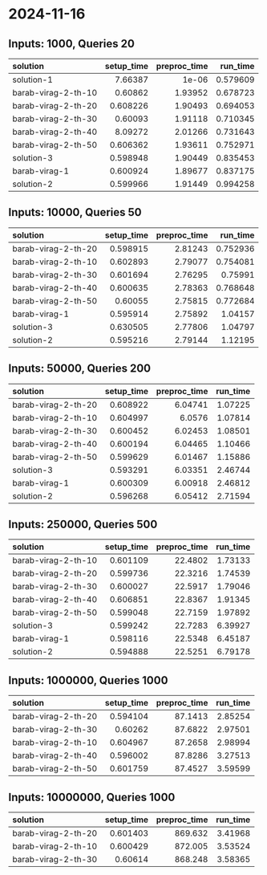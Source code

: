 # 2024-11-16

## Inputs: 1000, Queries 20

| solution            |   setup_time |   preproc_time |   run_time |
|:--------------------|-------------:|---------------:|-----------:|
| solution-1          |     7.66387  |        1e-06   |   0.579609 |
| barab-virag-2-th-10 |     0.60862  |        1.93952 |   0.678723 |
| barab-virag-2-th-20 |     0.608226 |        1.90493 |   0.694053 |
| barab-virag-2-th-30 |     0.60093  |        1.91118 |   0.710345 |
| barab-virag-2-th-40 |     8.09272  |        2.01266 |   0.731643 |
| barab-virag-2-th-50 |     0.606362 |        1.93611 |   0.752971 |
| solution-3          |     0.598948 |        1.90449 |   0.835453 |
| barab-virag-1       |     0.600924 |        1.89677 |   0.837175 |
| solution-2          |     0.599966 |        1.91449 |   0.994258 |

## Inputs: 10000, Queries 50

| solution            |   setup_time |   preproc_time |   run_time |
|:--------------------|-------------:|---------------:|-----------:|
| barab-virag-2-th-20 |     0.598915 |        2.81243 |   0.752936 |
| barab-virag-2-th-10 |     0.602893 |        2.79077 |   0.754081 |
| barab-virag-2-th-30 |     0.601694 |        2.76295 |   0.75991  |
| barab-virag-2-th-40 |     0.600635 |        2.78363 |   0.768648 |
| barab-virag-2-th-50 |     0.60055  |        2.75815 |   0.772684 |
| barab-virag-1       |     0.595914 |        2.75892 |   1.04157  |
| solution-3          |     0.630505 |        2.77806 |   1.04797  |
| solution-2          |     0.595216 |        2.79144 |   1.12195  |

## Inputs: 50000, Queries 200

| solution            |   setup_time |   preproc_time |   run_time |
|:--------------------|-------------:|---------------:|-----------:|
| barab-virag-2-th-20 |     0.608922 |        6.04741 |    1.07225 |
| barab-virag-2-th-10 |     0.604997 |        6.0576  |    1.07814 |
| barab-virag-2-th-30 |     0.600452 |        6.02453 |    1.08501 |
| barab-virag-2-th-40 |     0.600194 |        6.04465 |    1.10466 |
| barab-virag-2-th-50 |     0.599629 |        6.01467 |    1.15886 |
| solution-3          |     0.593291 |        6.03351 |    2.46744 |
| barab-virag-1       |     0.600309 |        6.00918 |    2.46812 |
| solution-2          |     0.596268 |        6.05412 |    2.71594 |

## Inputs: 250000, Queries 500

| solution            |   setup_time |   preproc_time |   run_time |
|:--------------------|-------------:|---------------:|-----------:|
| barab-virag-2-th-10 |     0.601109 |        22.4802 |    1.73133 |
| barab-virag-2-th-20 |     0.599736 |        22.3216 |    1.74539 |
| barab-virag-2-th-30 |     0.600027 |        22.5917 |    1.79046 |
| barab-virag-2-th-40 |     0.606851 |        22.8367 |    1.91345 |
| barab-virag-2-th-50 |     0.599048 |        22.7159 |    1.97892 |
| solution-3          |     0.599242 |        22.7283 |    6.39927 |
| barab-virag-1       |     0.598116 |        22.5348 |    6.45187 |
| solution-2          |     0.594888 |        22.5251 |    6.79178 |

## Inputs: 1000000, Queries 1000

| solution            |   setup_time |   preproc_time |   run_time |
|:--------------------|-------------:|---------------:|-----------:|
| barab-virag-2-th-20 |     0.594104 |        87.1413 |    2.85254 |
| barab-virag-2-th-30 |     0.60262  |        87.6822 |    2.97501 |
| barab-virag-2-th-10 |     0.604967 |        87.2658 |    2.98994 |
| barab-virag-2-th-40 |     0.596002 |        87.8286 |    3.27513 |
| barab-virag-2-th-50 |     0.601759 |        87.4527 |    3.59599 |

## Inputs: 10000000, Queries 1000

| solution            |   setup_time |   preproc_time |   run_time |
|:--------------------|-------------:|---------------:|-----------:|
| barab-virag-2-th-20 |     0.601403 |        869.632 |    3.41968 |
| barab-virag-2-th-10 |     0.600429 |        872.005 |    3.53524 |
| barab-virag-2-th-30 |     0.60614  |        868.248 |    3.58365 |